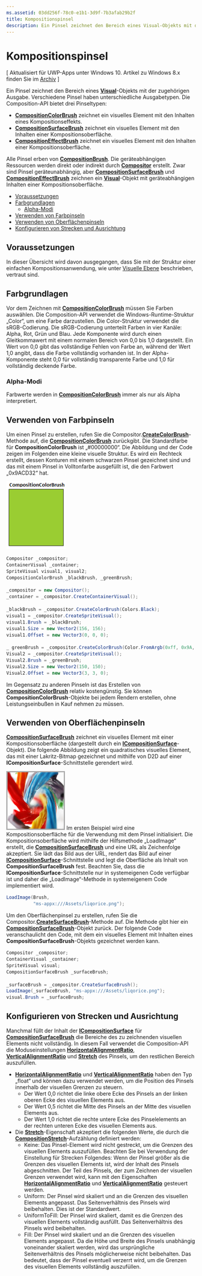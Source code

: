 ```yaml
---
ms.assetid: 03dd256f-78c0-e1b1-3d9f-7b3afab29b2f
title: Kompositionspinsel
description: Ein Pinsel zeichnet den Bereich eines Visual-Objekts mit der zugehörigen Ausgabe. Verschiedene Pinsel haben unterschiedliche Ausgabetypen.
---
```

# Kompositionspinsel

\[ Aktualisiert für UWP-Apps unter Windows 10. Artikel zu Windows 8.x finden Sie im [Archiv](http://go.microsoft.com/fwlink/p/?linkid=619132) \]

Ein Pinsel zeichnet den Bereich eines [**Visual**](https://msdn.microsoft.com/library/windows/apps/Dn706858)-Objekts mit der zugehörigen Ausgabe. Verschiedene Pinsel haben unterschiedliche Ausgabetypen. Die Composition-API bietet drei Pinseltypen:

-   [**CompositionColorBrush**](https://msdn.microsoft.com/library/windows/apps/Mt589399) zeichnet ein visuelles Element mit den Inhalten eines Kompositionseffekts.
-   [**CompositionSurfaceBrush**](https://msdn.microsoft.com/library/windows/apps/Mt589415) zeichnet ein visuelles Element mit den Inhalten einer Kompositionsoberfläche.
-   [**CompositionEffectBrush**](https://msdn.microsoft.com/library/windows/apps/Mt589406) zeichnet ein visuelles Element mit den Inhalten einer Kompositionsoberfläche.

Alle Pinsel erben von [**CompositionBrush**](https://msdn.microsoft.com/library/windows/apps/Mt589398). Die geräteabhängigen Ressourcen werden direkt oder indirekt durch [**Compositor**](https://msdn.microsoft.com/library/windows/apps/Dn706789) erstellt. Zwar sind Pinsel geräteunabhängig, aber [**CompositionSurfaceBrush**](https://msdn.microsoft.com/library/windows/apps/Mt589415) und [**CompositionEffectBrush**](https://msdn.microsoft.com/library/windows/apps/Mt589406) zeichnen ein [**Visual**](https://msdn.microsoft.com/library/windows/apps/Dn706858)-Objekt mit geräteabhängigen Inhalten einer Kompositionsoberfläche.

-   [Voraussetzungen](./composition-brushes.md#prerequisites)
-   [Farbgrundlagen](./composition-brushes.md#color-basics)
    -   [Alpha-Modi](./composition-brushes.md#alpha-modes)
-   [Verwenden von Farbpinseln](./composition-brushes.md#using-color-brush)
-   [Verwenden von Oberflächenpinseln](./composition-brushes.md#using-surface-brush)
-   [Konfigurieren von Strecken und Ausrichtung](./composition-brushes.md#configuring-stretch-and-alignment)

## Voraussetzungen

In dieser Übersicht wird davon ausgegangen, dass Sie mit der Struktur einer einfachen Kompositionsanwendung, wie unter [Visuelle Ebene](visual-layer.md) beschrieben, vertraut sind.

## Farbgrundlagen

Vor dem Zeichnen mit [**CompositionColorBrush**](https://msdn.microsoft.com/library/windows/apps/Mt589399) müssen Sie Farben auswählen. Die Composition-API verwendet die Windows-Runtime-Struktur „Color“, um eine Farbe darzustellen. Die Color-Struktur verwendet die sRGB-Codierung. Die sRGB-Codierung unterteilt Farben in vier Kanäle: Alpha, Rot, Grün und Blau. Jede Komponente wird durch einen Gleitkommawert mit einem normalen Bereich von 0,0 bis 1,0 dargestellt. Ein Wert von 0,0 gibt das vollständige Fehlen von Farbe an, während der Wert 1,0 angibt, dass die Farbe vollständig vorhanden ist. In der Alpha-Komponente steht 0,0 für vollständig transparente Farbe und 1,0 für vollständig deckende Farbe.

### Alpha-Modi

Farbwerte werden in [**CompositionColorBrush**](https://msdn.microsoft.com/library/windows/apps/Mt589399) immer als nur als Alpha interpretiert.

## Verwenden von Farbpinseln

Um einen Pinsel zu erstellen, rufen Sie die Compositor.[**CreateColorBrush**](https://msdn.microsoft.com/en-us/library/windows/apps/windows.ui.composition.compositor.createcolorbrush.aspx)-Methode auf, die [**CompositionColorBrush**](https://msdn.microsoft.com/library/windows/apps/Mt589399) zurückgibt. Die Standardfarbe für **CompositionColorBrush** ist „\#00000000“. Die Abbildung und der Code zeigen im Folgenden eine kleine visuelle Struktur. Es wird ein Rechteck erstellt, dessen Konturen mit einem schwarzen Pinsel gezeichnet sind und das mit einem Pinsel in Volltonfarbe ausgefüllt ist, die den Farbwert „0x9ACD32“ hat.

![CompositionColorBrush](images/composition-compositioncolorbrush.png)
```cs
Compositor _compositor;
ContainerVisual _container;
SpriteVisual visual1, visual2;
CompositionColorBrush _blackBrush, _greenBrush; 

_compositor = new Compositor();
_container = _compositor.CreateContainerVisual();

_blackBrush = _compositor.CreateColorBrush(Colors.Black);
visual1 = _compositor.CreateSpriteVisual();
visual1.Brush = _blackBrush;
visual1.Size = new Vector2(156, 156);
visual1.Offset = new Vector3(0, 0, 0);

_ greenBrush = _compositor.CreateColorBrush(Color.FromArgb(0xff, 0x9A, 0xCD, 0x32));
Visual2 = _compositor.CreateSpriteVisual();
Visual2.Brush = _greenBrush;
Visual2.Size = new Vector2(150, 150);
Visual2.Offset = new Vector3(3, 3, 0);
```

Im Gegensatz zu anderen Pinseln ist das Erstellen von [**CompositionColorBrush**](https://msdn.microsoft.com/library/windows/apps/Mt589399) relativ kostengünstig. Sie können **CompositionColorBrush**-Objekte bei jedem Rendern erstellen, ohne Leistungseinbußen in Kauf nehmen zu müssen.

## Verwenden von Oberflächenpinseln

[
            **CompositionSurfaceBrush**](https://msdn.microsoft.com/library/windows/apps/Mt589415) zeichnet ein visuelles Element mit einer Kompositionsoberfläche (dargestellt durch ein [**ICompositionSurface**](https://msdn.microsoft.com/library/windows/apps/Dn706819)-Objekt). Die folgende Abbildung zeigt ein quadratisches visuelles Element, das mit einer Lakritz-Bitmap gezeichnet und mithilfe von D2D auf einer **ICompositionSurface**-Schnittstelle gerendert wird.

![CompositionSurfaceBrush](images/composition-compositionsurfacebrush.png)
Im ersten Beispiel wird eine Kompositionsoberfläche für die Verwendung mit dem Pinsel initialisiert. Die Kompositionsoberfläche wird mithilfe der Hilfsmethode „LoadImage“ erstellt, die [**CompositionSurfaceBrush**](https://msdn.microsoft.com/library/windows/apps/Mt589415) und eine URL als Zeichenfolge akzeptiert. Sie lädt das Bild aus der URL, rendert das Bild auf einer [**ICompositionSurface**](https://msdn.microsoft.com/library/windows/apps/Dn706819)-Schnittstelle und legt die Oberfläche als Inhalt von **CompositionSurfaceBrush** fest. Beachten Sie, dass die **ICompositionSurface**-Schnittstelle nur in systemeigenen Code verfügbar ist und daher die „LoadImage“-Methode in systemeigenem Code implementiert wird.

```cs
LoadImage(Brush,
          "ms-appx:///Assets/liqorice.png");
```

Um den Oberflächenpinsel zu erstellen, rufen Sie die Compositor.[**CreateSurfaceBrush**](https://msdn.microsoft.com/en-us/library/windows/apps/windows.ui.composition.compositor.createsurfacebrush.aspx)-Methode auf. Die Methode gibt hier ein [**CompositionSurfaceBrush**](https://msdn.microsoft.com/library/windows/apps/Mt589415)-Objekt zurück. Der folgende Code veranschaulicht den Code, mit dem ein visuelles Element mit Inhalten eines **CompositionSurfaceBrush**-Objekts gezeichnet werden kann.

```cs
Compositor _compositor;
ContainerVisual _container;
SpriteVisual visual;
CompositionSurfaceBrush _surfaceBrush;

_surfaceBrush = _compositor.CreateSurfaceBrush();
LoadImage(_surfaceBrush, "ms-appx:///Assets/liqorice.png");
visual.Brush = _surfaceBrush;
```

## Konfigurieren von Strecken und Ausrichtung

Manchmal füllt der Inhalt der [**ICompositionSurface**](https://msdn.microsoft.com/library/windows/apps/Dn706819) für [**CompositionSurfaceBrush**](https://msdn.microsoft.com/library/windows/apps/Mt589415) die Bereiche des zu zeichnenden visuellen Elements nicht vollständig. In diesem Fall verwendet die Composition-API die Moduseinstellungen [**HorizontalAlignmentRatio**](https://msdn.microsoft.com/en-us/library/windows/apps/windows.ui.composition.compositionsurfacebrush.horizontalalignmentratio.aspx), [**VerticalAlignmentRatio**](https://msdn.microsoft.com/library/windows/apps/windows.ui.composition.compositionsurfacebrush.verticalalignmentratio) und [**Stretch**](https://msdn.microsoft.com/library/windows/apps/windows.ui.composition.compositionsurfacebrush.stretch) des Pinsels, um den restlichen Bereich auszufüllen.

-   [**HorizontalAlignmentRatio**](https://msdn.microsoft.com/en-us/library/windows/apps/windows.ui.composition.compositionsurfacebrush.horizontalalignmentratio.aspx) und [**VerticalAlignmentRatio**](https://msdn.microsoft.com/library/windows/apps/windows.ui.composition.compositionsurfacebrush.verticalalignmentratio) haben den Typ „float“ und können dazu verwendet werden, um die Position des Pinsels innerhalb der visuellen Grenzen zu steuern.
    -   Der Wert 0,0 richtet die linke obere Ecke des Pinsels an der linken oberen Ecke des visuellen Elements aus.
    -   Der Wert 0,5 richtet die Mitte des Pinsels an der Mitte des visuellen Elements aus.
    -   Der Wert 1,0 richtet die rechte untere Ecke des Pinselelements an der rechten unteren Ecke des visuellen Elements aus.
-   Die [**Stretch**](https://msdn.microsoft.com/library/windows/apps/windows.ui.composition.compositionsurfacebrush.stretch)-Eigenschaft akzeptiert die folgenden Werte, die durch die [**CompositionStretch**](https://msdn.microsoft.com/library/windows/apps/Dn706786)-Aufzählung definiert werden:
    -   Keine: Das Pinsel-Element wird nicht gestreckt, um die Grenzen des visuellen Elements auszufüllen. Beachten Sie bei Verwendung der Einstellung für Strecken Folgendes: Wenn der Pinsel größer als die Grenzen des visuellen Elements ist, wird der Inhalt des Pinsels abgeschnitten. Der Teil des Pinsels, der zum Zeichnen der visuellen Grenzen verwendet wird, kann mit den Eigenschaften [**HorizontalAlignmentRatio**](https://msdn.microsoft.com/en-us/library/windows/apps/windows.ui.composition.compositionsurfacebrush.horizontalalignmentratio.aspx) und [**VerticalAlignmentRatio**](https://msdn.microsoft.com/library/windows/apps/windows.ui.composition.compositionsurfacebrush.verticalalignmentratio) gesteuert werden.
    -   Uniform: Der Pinsel wird skaliert und an die Grenzen des visuellen Elements angepasst. Das Seitenverhältnis des Pinsels wird beibehalten. Dies ist der Standardwert.
    -   UniformToFill: Der Pinsel wird skaliert, damit es die Grenzen des visuellen Elements vollständig ausfüllt. Das Seitenverhältnis des Pinsels wird beibehalten.
    -   Fill: Der Pinsel wird skaliert und an die Grenzen des visuellen Elements angepasst. Da die Höhe und Breite des Pinsels unabhängig voneinander skaliert werden, wird das ursprüngliche Seitenverhältnis des Pinsels möglicherweise nicht beibehalten. Das bedeutet, dass der Pinsel eventuell verzerrt wird, um die Grenzen des visuellen Elements vollständig auszufüllen.

 

 






<!--HONumber=Mar16_HO1-->


